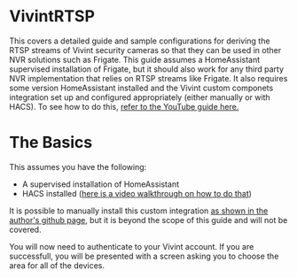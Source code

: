 # VivintRTSP
This covers a detailed guide and sample configurations for deriving the RTSP streams of Vivint security cameras so that they can be used in other NVR solutions such as Frigate. This guide assumes a HomeAssistant supervised installation of Frigate, but it should also work for any third party NVR implementation that relies on RTSP streams like Frigate. It also requires some version HomeAssistant installed and the Vivint custom componets integration set up and configured appropriately (either manually or with HACS). To see how to do this, [refer to the YouTube guide here.](https://www.youtube.com/watch?v=s-7HyBGYfg4)

# The Basics
This assumes you have the following:

- A supervised installation of HomeAssistant 
- HACS installed ([here is a video walkthrough on how to do that](https://www.youtube.com/watch?v=D6ZlhE-Iv9E))

It is possible to manually install this custom integration [as shown in the author's github page](https://github.com/natekspencer/hacs-vivint), but it is beyond the scope of this guide and will not be covered. 

You will now need to authenticate to your Vivint account. If you are successfull, you will be presented with a screen asking you to choose the area for all of the devices.

